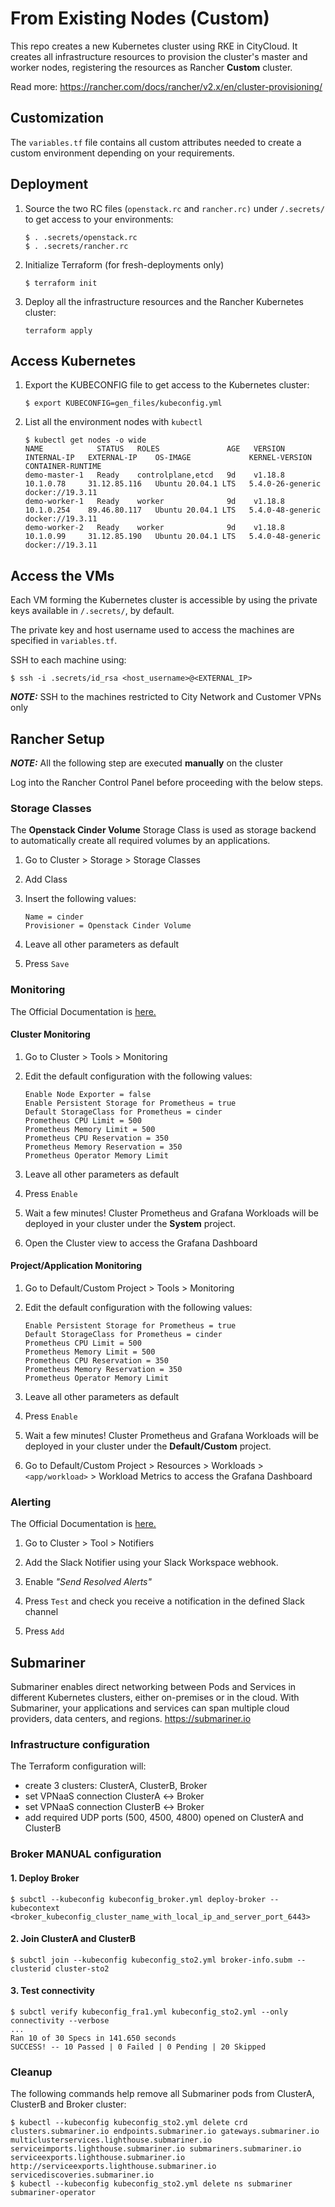 # From Existing Nodes (Custom)

This repo creates a new Kubernetes cluster using RKE in CityCloud.
It creates all infrastructure resources to provision the cluster's master and worker nodes, registering the resources as Rancher **Custom** cluster.

Read more: https://rancher.com/docs/rancher/v2.x/en/cluster-provisioning/

## Customization
The `variables.tf` file contains all custom attributes needed to create a custom environment depending on your
requirements.

## Deployment

1. Source the two RC files (`openstack.rc` and `rancher.rc)` under `/.secrets/` to get access to your environments:
    ```
    $ . .secrets/openstack.rc
    $ . .secrets/rancher.rc
    ```

2. Initialize Terraform (for fresh-deployments only)
    ```
    $ terraform init
    ```   
3. Deploy all the infrastructure resources and the Rancher Kubernetes cluster:
    ```
    terraform apply
    ```
   
## Access Kubernetes

1. Export the KUBECONFIG file to get access to the Kubernetes cluster:
    ```
    $ export KUBECONFIG=gen_files/kubeconfig.yml
    ```

2. List all the environment nodes with `kubectl`
    ```
    $ kubectl get nodes -o wide
    NAME            STATUS   ROLES               AGE   VERSION   INTERNAL-IP   EXTERNAL-IP    OS-IMAGE             KERNEL-VERSION     CONTAINER-RUNTIME
    demo-master-1   Ready    controlplane,etcd   9d    v1.18.8   10.1.0.78     31.12.85.116   Ubuntu 20.04.1 LTS   5.4.0-26-generic   docker://19.3.11
    demo-worker-1   Ready    worker              9d    v1.18.8   10.1.0.254    89.46.80.117   Ubuntu 20.04.1 LTS   5.4.0-48-generic   docker://19.3.11
    demo-worker-2   Ready    worker              9d    v1.18.8   10.1.0.99     31.12.85.190   Ubuntu 20.04.1 LTS   5.4.0-48-generic   docker://19.3.11
    ```

## Access the VMs

Each VM forming the Kubernetes cluster is accessible by using the private keys available in `/.secrets/`, by default.

The private key and host username used to access the machines are specified in `variables.tf`.

SSH to each machine using:
```
$ ssh -i .secrets/id_rsa <host_username>@<EXTERNAL_IP>
```

**_NOTE:_** SSH to the machines restricted to City Network and Customer VPNs only

## Rancher Setup

**_NOTE:_** All the following step are executed **manually** on the cluster

Log into the Rancher Control Panel before proceeding with the below steps.

### Storage Classes

The **Openstack Cinder Volume** Storage Class is used as storage backend to automatically create all required volumes by an applications.

1. Go to Cluster > Storage > Storage Classes

2. Add Class

3. Insert the following values:
    ```
    Name = cinder
    Provisioner = Openstack Cinder Volume
    ```
4. Leave all other parameters as default

5. Press `Save`

### Monitoring 
The Official Documentation is [here.](https://rancher.com/docs/rancher/v2.x/en/monitoring-alerting/)

#### Cluster Monitoring
1. Go to Cluster > Tools > Monitoring 

2. Edit the default configuration with the following values:
    ```
    Enable Node Exporter = false
    Enable Persistent Storage for Prometheus = true
    Default StorageClass for Prometheus = cinder
    Prometheus CPU Limit = 500
    Prometheus Memory Limit = 500
    Prometheus CPU Reservation = 350
    Prometheus Memory Reservation = 350
    Prometheus Operator Memory Limit
    ```
3. Leave all other parameters as default 

4. Press `Enable`

5. Wait a few minutes! Cluster Prometheus and Grafana Workloads will be deployed in your cluster under the **System** project.

6. Open the Cluster view to access the Grafana Dashboard
 
#### Project/Application Monitoring

1. Go to Default/Custom Project > Tools > Monitoring 

2. Edit the default configuration with the following values:
    ```
    Enable Persistent Storage for Prometheus = true
    Default StorageClass for Prometheus = cinder
    Prometheus CPU Limit = 500
    Prometheus Memory Limit = 500
    Prometheus CPU Reservation = 350
    Prometheus Memory Reservation = 350
    Prometheus Operator Memory Limit
    ```
3. Leave all other parameters as default

4. Press `Enable`

5. Wait a few minutes! Cluster Prometheus and Grafana Workloads will be deployed in your cluster under the **Default/Custom** project.

6. Go to Default/Custom Project > Resources > Workloads > `<app/workload>` > Workload Metrics to access the Grafana Dashboard

### Alerting
The Official Documentation is [here.](https://rancher.com/docs/rancher/v2.x/en/monitoring-alerting/)

1. Go to Cluster > Tool > Notifiers

2. Add the Slack Notifier using your Slack Workspace webhook.

3. Enable _"Send Resolved Alerts"_

4. Press `Test` and check you receive a notification in the defined Slack channel

5. Press `Add`

## Submariner
Submariner enables direct networking between Pods and Services in different Kubernetes clusters, either on-premises or in the cloud. 
With Submariner, your applications and services can span multiple cloud providers, data centers, and regions. 
https://submariner.io

### Infrastructure configuration

The Terraform configuration will:

- create 3 clusters: ClusterA, ClusterB, Broker
- set VPNaaS connection ClusterA ↔ Broker
- set VPNaaS connection ClusterB ↔ Broker
- add required UDP ports (500, 4500, 4800) opened on ClusterA and ClusterB

### Broker MANUAL configuration

#### 1. Deploy Broker 
   ```
   $ subctl --kubeconfig kubeconfig_broker.yml deploy-broker --kubecontext <broker_kubeconfig_cluster_name_with_local_ip_and_server_port_6443>
   ```
#### 2. Join ClusterA and ClusterB
   ```
   $ subctl join --kubeconfig kubeconfig_sto2.yml broker-info.subm --clusterid cluster-sto2
   ```
#### 3. Test connectivity
   ```
   $ subctl verify kubeconfig_fra1.yml kubeconfig_sto2.yml --only connectivity --verbose
   ...
   Ran 10 of 30 Specs in 141.650 seconds
   SUCCESS! -- 10 Passed | 0 Failed | 0 Pending | 20 Skipped
   ```
   
### Cleanup
The following commands help remove all Submariner pods from ClusterA, ClusterB and Broker cluster:
   ```
   $ kubectl --kubeconfig kubeconfig_sto2.yml delete crd clusters.submariner.io endpoints.submariner.io gateways.submariner.io multiclusterservices.lighthouse.submariner.io serviceimports.lighthouse.submariner.io submariners.submariner.io serviceexports.lighthouse.submariner.io http://serviceexports.lighthouse.submariner.io servicediscoveries.submariner.io
   $ kubectl --kubeconfig kubeconfig_sto2.yml delete ns submariner submariner-operator
   ```